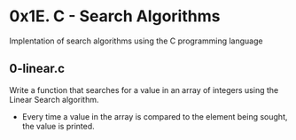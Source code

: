 # 0x1E. C - Search Algorithms
Implentation of search algorithms using the C programming language

## 0-linear.c
Write a function that searches for a value in an array of integers using the Linear Search algorithm.
- Every time a value in the array is compared to the element being sought, the value is printed.
